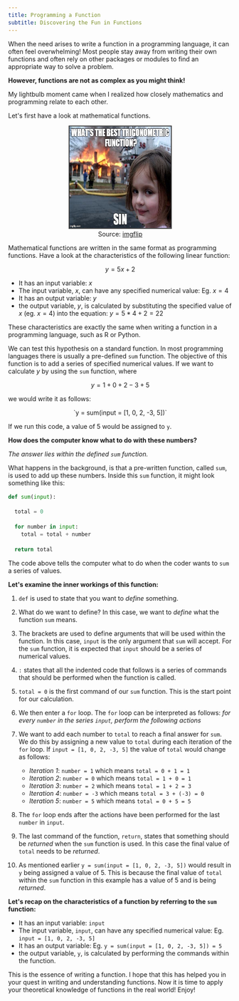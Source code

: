 ```yaml
---
title: Programming a Function
subtitle: Discovering the Fun in Functions
---
```


When the need arises to write a function in a programming language, it can often feel overwhelming! Most people stay away from writing their own functions and often rely on other packages or modules to find an appropriate way to solve a problem.

**However, functions are not as complex as you might think!**

My lightbulb moment came when I realized how closely mathematics and programming relate to each other.

Let's first have a look at mathematical functions.

<p align="center">
  <figure align="center">
    <img src="/img/blog/writing_a_function/sin.jpg" width="228" height="228" title="www.imgflip.com" style="border: #404040 2px solid;">
    <figcaption>Source: <a href="www.imgflip.com">imgflip</a></figcaption>
  </figure>
</p>

Mathematical functions are written in the same format as programming functions. Have a look at the characteristics of the following linear function:

$$y = 5x + 2$$

* It has an input variable: $x$
* The input variable, $x$, can have any specified numerical value: Eg. $x = 4$
* It has an output variable: $y$
* the output variable, $y$, is calculated by substituting the specified value of $x$ (eg. $x = 4$) into the equation: $y = 5*4 + 2 = 22$

These characteristics are exactly the same when writing a function in a programming language, such as R or Python.

We can test this hypothesis on a standard function. In most programming languages there is usually a pre-defined `sum` function. The objective of this function is to add a series of specified numerical values. If we want to calculate $y$ by using the `sum` function, where

$$y = 1 + 0 + 2 - 3 + 5$$

we would write it as follows:


<p style="text-align: center;" markdown="1">`y = sum(input = [1, 0, 2, -3, 5])`</p>


If we run this code, a value of 5 would be assigned to `y`.

**How does the computer know what to do with these numbers?**

*The answer lies within the defined `sum` function.*

What happens in the background, is that a pre-written function, called `sum`, is used to add up these numbers. Inside this `sum` function, it might look something like this:

```  python
def sum(input):

  total = 0

  for number in input:
    total = total + number

  return total
```
The code above tells the computer what to do when the coder wants to `sum` a series of values.

**Let's examine the inner workings of this function:**

1. `def` is used to state that you want to *define* something.

2. What do we want to define? In this case, we want to *define* what the function `sum` means.

3. The brackets are used to define arguments that will be used within the function. In this case, `input` is the only argument that `sum` will accept. For the `sum` function, it is expected that `input` should be a series of numerical values.

4. `:` states that all the indented code that follows is a series of commands that should be performed when the function is called.

5. `total = 0` is the first command of our `sum` function. This is the start point for our calculation.

6. We then enter a `for` loop. The `for` loop can be interpreted as follows: *for every `number`  in the series `input`, perform the following actions*

7. We want to add each number to `total` to reach a final answer for `sum`. We do this by assigning a new value to `total` during each iteration of the `for` loop. If `input = [1, 0, 2, -3, 5]` the value of `total` would change as follows:
    - *Iteration 1*: `number = 1` which means `total = 0 + 1 = 1`
    - *Iteration 2*: `number = 0` which means `total = 1 + 0 = 1`
    - *Iteration 3*: `number = 2` which means `total = 1 + 2 = 3`
    - *Iteration 4*: `number = -3` which means `total = 3 + (-3) = 0`
    - *Iteration 5*: `number = 5` which means `total = 0 + 5 = 5`

8. The `for` loop ends after the actions have been performed for the last `number` in `input`.

9. The last command of the function, `return`, states that something should be *returned* when the `sum` function is used. In this case the final value of `total` needs to be *returned*.

10. As mentioned earlier `y = sum(input = [1, 0, 2, -3, 5])` would result in `y` being assigned a value of 5. This is because the final value of `total` within the `sum` function in this example has a value of 5 and is being *returned*.

**Let's recap on the characteristics of a function by referring to the `sum` function:**

* It has an input variable: `input`
* The input variable, `input`, can have any specified numerical value: Eg. `input = [1, 0, 2, -3, 5]`
* It has an output variable: Eg. `y = sum(input = [1, 0, 2, -3, 5]) = 5`
* the output variable, `y`, is calculated by performing the commands within the function.

This is the essence of writing a function. I hope that this has helped you in your quest in writing and understanding functions. Now it is time to apply your theoretical knowledge of functions in the real world! Enjoy!
